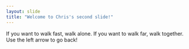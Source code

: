 ```yaml
---
layout: slide
title: "Welcome to Chris's second slide!"
---
```

If you want to walk fast, walk alone.  If you want to walk far, walk together.
Use the left arrow to go back!
